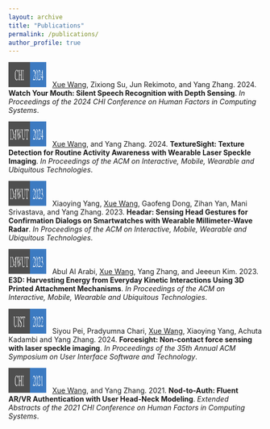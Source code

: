 ```yaml
---
layout: archive
title: "Publications"
permalink: /publications/
author_profile: true
---
```



<img src="/images/chi_2024.png" width="75" height="50" style="margin-right: 8px;"> <u>Xue Wang</u>, Zixiong Su, Jun Rekimoto, and Yang Zhang. 2024. <strong>Watch Your
Mouth: Silent Speech Recognition with Depth Sensing</strong>. <em>In Proceedings of the 2024 CHI Conference on Human Factors in Computing Systems</em>.

<img src="/images/IMWUT_2024.png" width="75" height="50" style="margin-right: 8px;"> <u>Xue Wang</u>, and Yang Zhang. 2024. <strong>TextureSight: Texture Detection
for Routine Activity Awareness with Wearable Laser Speckle Imaging</strong>. <em>In Proceedings of the ACM on Interactive, Mobile, Wearable and Ubiquitous Technologies</em>.

<img src="/images/IMWUT_2023.png" width="75" height="50" style="margin-right: 8px;"> Xiaoying Yang, <u>Xue Wang</u>, Gaofeng Dong, Zihan Yan, Mani Srivastava, and Yang Zhang. 2023. <strong>Headar: Sensing Head Gestures for Confirmation Dialogs on Smartwatches with Wearable Millimeter-Wave Radar</strong>. <em>In Proceedings of the ACM on Interactive, Mobile, Wearable and Ubiquitous Technologies</em>.

<img src="/images/IMWUT_2023.png" width="75" height="50" style="margin-right: 8px;"> Abul Al Arabi, <u>Xue Wang</u>, Yang Zhang, and Jeeeun Kim. 2023. <strong>E3D:
Harvesting Energy from Everyday Kinetic Interactions Using 3D Printed Attachment Mechanisms</strong>. <em>In Proceedings of the ACM on Interactive, Mobile, Wearable and Ubiquitous Technologies</em>.

<img src="/images/uist_2022.png" width="75" height="50" style="margin-right: 8px;"> Siyou Pei,  Pradyumna Chari, <u>Xue Wang</u>, Xiaoying Yang, Achuta Kadambi
and Yang Zhang. 2024. <strong>Forcesight: Non-contact force sensing with laser speckle imaging</strong>. <em>In Proceedings of the 35th Annual ACM Symposium on User Interface Software and Technology</em>.

<img src="/images/chi_2021.png" width="75" height="50" style="margin-right: 8px;"> <u>Xue Wang</u>, and Yang Zhang. 2021. <strong>Nod-to-Auth: Fluent AR/VR Authentication with User Head-Neck Modeling</strong>. <em>Extended Abstracts of the 2021 CHI Conference on Human Factors in Computing Systems</em>.

